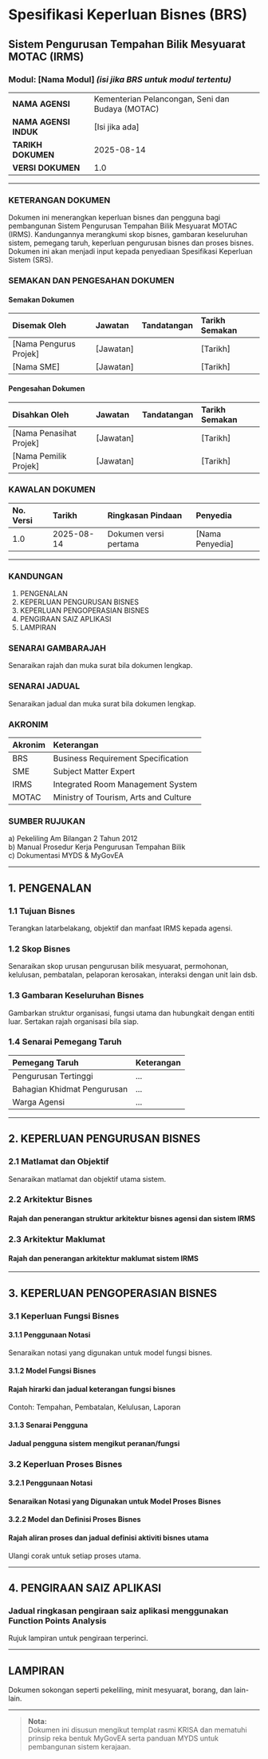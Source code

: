 # **Spesifikasi Keperluan Bisnes (BRS)**

## **Sistem Pengurusan Tempahan Bilik Mesyuarat MOTAC (IRMS)**

### Modul: [Nama Modul] _(isi jika BRS untuk modul tertentu)_

| | |
| --- | --- |
| **NAMA AGENSI** | Kementerian Pelancongan, Seni dan Budaya (MOTAC) |
| **NAMA AGENSI INDUK** | [Isi jika ada] |
| **TARIKH DOKUMEN** | 2025-08-14 |
| **VERSI DOKUMEN** | 1.0 |

---

### **KETERANGAN DOKUMEN**

Dokumen ini menerangkan keperluan bisnes dan pengguna bagi pembangunan Sistem Pengurusan Tempahan Bilik Mesyuarat MOTAC (IRMS). Kandungannya merangkumi skop bisnes, gambaran keseluruhan sistem, pemegang taruh, keperluan pengurusan bisnes dan proses bisnes. Dokumen ini akan menjadi input kepada penyediaan Spesifikasi Keperluan Sistem (SRS).

### **SEMAKAN DAN PENGESAHAN DOKUMEN**

#### Semakan Dokumen

| Disemak Oleh | Jawatan | Tandatangan | Tarikh Semakan |
| :--- | :--- | :--- | :--- |
| [Nama Pengurus Projek] | [Jawatan] | | [Tarikh] |
| [Nama SME] | [Jawatan] | | [Tarikh] |

#### Pengesahan Dokumen

| Disahkan Oleh | Jawatan | Tandatangan | Tarikh Semakan |
| :--- | :--- | :--- | :--- |
| [Nama Penasihat Projek] | [Jawatan] | | [Tarikh] |
| [Nama Pemilik Projek] | [Jawatan] | | [Tarikh] |

### **KAWALAN DOKUMEN**

| No. Versi | Tarikh | Ringkasan Pindaan | Penyedia |
| :--- | :--- | :--- | :--- |
| 1.0 | 2025-08-14 | Dokumen versi pertama | [Nama Penyedia] |

---

### **KANDUNGAN**

1. PENGENALAN
2. KEPERLUAN PENGURUSAN BISNES
3. KEPERLUAN PENGOPERASIAN BISNES
4. PENGIRAAN SAIZ APLIKASI
5. LAMPIRAN

### **SENARAI GAMBARAJAH**

Senaraikan rajah dan muka surat bila dokumen lengkap.

### **SENARAI JADUAL**

Senaraikan jadual dan muka surat bila dokumen lengkap.

### **AKRONIM**

| Akronim | Keterangan |
| :--- | :--- |
| BRS | Business Requirement Specification |
| SME | Subject Matter Expert |
| IRMS | Integrated Room Management System |
| MOTAC | Ministry of Tourism, Arts and Culture |

### **SUMBER RUJUKAN**

a) Pekeliling Am Bilangan 2 Tahun 2012  
b) Manual Prosedur Kerja Pengurusan Tempahan Bilik  
c) Dokumentasi MYDS & MyGovEA

---

## **1. PENGENALAN**

### **1.1 Tujuan Bisnes**

Terangkan latarbelakang, objektif dan manfaat IRMS kepada agensi.

### **1.2 Skop Bisnes**

Senaraikan skop urusan pengurusan bilik mesyuarat, permohonan, kelulusan, pembatalan, pelaporan kerosakan, interaksi dengan unit lain dsb.

### **1.3 Gambaran Keseluruhan Bisnes**

Gambarkan struktur organisasi, fungsi utama dan hubungkait dengan entiti luar. Sertakan rajah organisasi bila siap.

### **1.4 Senarai Pemegang Taruh**

| Pemegang Taruh | Keterangan |
| :--- | :--- |
| Pengurusan Tertinggi | ... |
| Bahagian Khidmat Pengurusan | ... |
| Warga Agensi | ... |

---

## **2. KEPERLUAN PENGURUSAN BISNES**

### **2.1 Matlamat dan Objektif**

Senaraikan matlamat dan objektif utama sistem.

### **2.2 Arkitektur Bisnes**

#### Rajah dan penerangan struktur arkitektur bisnes agensi dan sistem IRMS

### **2.3 Arkitektur Maklumat**

#### Rajah dan penerangan arkitektur maklumat sistem IRMS

---

## **3. KEPERLUAN PENGOPERASIAN BISNES**

### **3.1 Keperluan Fungsi Bisnes**

#### **3.1.1 Penggunaan Notasi**

Senaraikan notasi yang digunakan untuk model fungsi bisnes.

#### **3.1.2 Model Fungsi Bisnes**

#### Rajah hirarki dan jadual keterangan fungsi bisnes

Contoh: Tempahan, Pembatalan, Kelulusan, Laporan

#### **3.1.3 Senarai Pengguna**

#### Jadual pengguna sistem mengikut peranan/fungsi

### **3.2 Keperluan Proses Bisnes**

#### **3.2.1 Penggunaan Notasi**

#### Senaraikan Notasi yang Digunakan untuk Model Proses Bisnes

#### **3.2.2 Model dan Definisi Proses Bisnes**

#### Rajah aliran proses dan jadual definisi aktiviti bisnes utama

Ulangi corak untuk setiap proses utama.

---

## **4. PENGIRAAN SAIZ APLIKASI**

### Jadual ringkasan pengiraan saiz aplikasi menggunakan Function Points Analysis

Rujuk lampiran untuk pengiraan terperinci.

---

## **LAMPIRAN**

Dokumen sokongan seperti pekeliling, minit mesyuarat, borang, dan lain-lain.

---

> **Nota:**  
> Dokumen ini disusun mengikut templat rasmi KRISA dan mematuhi prinsip reka bentuk MyGovEA serta panduan MYDS untuk pembangunan sistem kerajaan.
